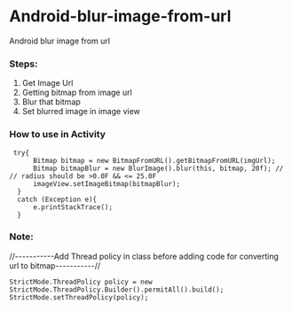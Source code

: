 # Android-blur-image-from-url
Android blur image from url

### Steps:
1. Get Image Url
2. Getting bitmap from image url
3. Blur that bitmap
4. Set blurred image in image view

### How to use in Activity
```` 
 try{
      Bitmap bitmap = new BitmapFromURL().getBitmapFromURL(imgUrl);   
      Bitmap bitmapBlur = new BlurImage().blur(this, bitmap, 20f); // // radius should be >0.0F && <= 25.0F  
      imageView.setImageBitmap(bitmapBlur);
  }
  catch (Exception e){
      e.printStackTrace();   
  }
```` 

### Note:
//-----------Add Thread policy in class before adding code for converting url to bitmap-----------//
```` 
StrictMode.ThreadPolicy policy = new StrictMode.ThreadPolicy.Builder().permitAll().build();
StrictMode.setThreadPolicy(policy);
```` 
